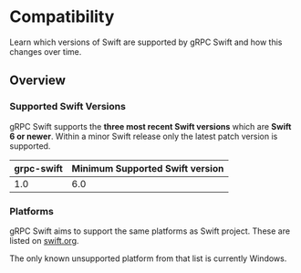 # Compatibility

Learn which versions of Swift are supported by gRPC Swift and how this changes
over time.

## Overview

### Supported Swift Versions

gRPC Swift supports the **three most recent Swift versions** which are **Swift 6
or newer**. Within a minor Swift release only the latest patch version is supported.

| grpc-swift | Minimum Supported Swift version |
|------------|---------------------------------|
| 1.0        | 6.0                             |

### Platforms

gRPC Swift aims to support the same platforms as Swift project. These are listed
on [swift.org](https://www.swift.org/platform-support/).

The only known unsupported platform from that list is currently Windows.
